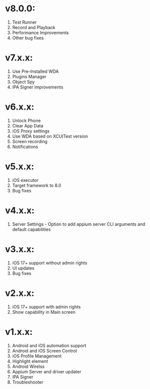 # v8.0.0:
1. Test Runner
2. Record and Playback
3. Performance Improvements
4. Other bug fixes

# v7.x.x:
1. Use Pre-Installed WDA
2. Plugins Manager
3. Object Spy
4. IPA Signer improvements

# v6.x.x:
1. Unlock Phone
2. Clear App Data
3. iOS Proxy settings
4. Use WDA based on XCUITest version
5. Screen recording
6. Notifications

# v5.x.x:
1. iOS executor
2. Target framework to 8.0
3. Bug fixes

# v4.x.x:
1. Server Settings - Option to add appium server CLI arguments and default capabilities

# v3.x.x:
1.  iOS 17+ support without admin rights
2.  UI updates
3.  Bug fixes

# v2.x.x:
1. iOS 17+ support with admin rights
2. Show capability in Main screen

# v1.x.x:
1. Android and iOS automation support
2. Android and iOS Screen Control
3. iOS Profile Management
4. Highlight element
5. Android Wirelss
6. Appium Server and driver updater
7. IPA Signer
8. Troubleshooter
   

